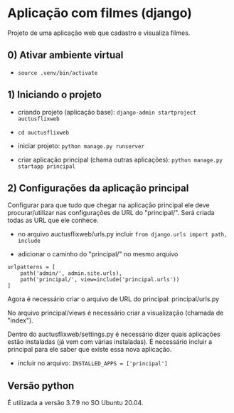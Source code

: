 # Aplicação com filmes (django)

Projeto de uma aplicação web que cadastro e visualiza filmes.

## 0) Ativar ambiente virtual

* ```source .venv/bin/activate```

## 1) Iniciando o projeto

* criando projeto (aplicação base): ```django-admin startproject auctusflixweb```

* ```cd auctusflixweb```

* iniciar projeto: ```python manage.py runserver```

* criar aplicação principal (chama outras aplicações): ```python manage.py startapp principal```


## 2) Configurações da aplicação principal

Configurar para que tudo que chegar na aplicação principal ele deve procurar/utilizar nas configurações de URL do "principal/". Será criada todas as URL que ele conhece.

*  no arquivo auctusflixweb/urls.py incluir ```from django.urls import path, include```

* adicionar o caminho do "principal/" no mesmo arquivo

```
urlpatterns = [
    path('admin/', admin.site.urls),
    path('principal/', view=include('principal.urls'))
]
```

Agora é necessário criar o arquivo de URL do principal: principal/urls.py

No arquivo principal/views é necessário criar a visualização (chamada de "index").

Dentro do auctusflixweb/settings.py é necessário dizer quais aplicações estão instaladas (já vem com várias instaladas). É necessário incluir a principal para ele saber que existe essa nova aplicação.

* incluir no arquivo: ```INSTALLED_APPS = ['principal']```




## Versão python

É utilizada a versão 3.7.9 no SO Ubuntu 20.04.
